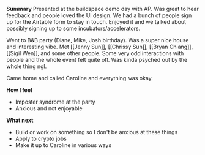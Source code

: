 **Summary**
Presented at the buildspace demo day with AP. Was great to hear feedback and people loved the UI design. We had a bunch of people sign up for the Airtable form to stay in touch. Enjoyed it and we talked about possibly signing up to some incubators/accelerators.

Went to B&B party (Diane, Mike, Josh birthday). Was a super nice house and interesting vibe. Met [[Jenny Sun]], [[Chrissy Sun]], [[Bryan Chiang]], [[Sigil Wen]], and some other people. Some very odd interactions with people and the whole event felt quite off. Was kinda psyched out by the whole thing ngl.

Came home and called Caroline and everything was okay.

**How I feel**
- Imposter syndrome at the party
- Anxious and not enjoyable

**What next**
- Build or work on something so I don't be anxious at these things
- Apply to crypto jobs
- Make it up to Caroline in various ways